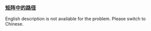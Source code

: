 ### [矩阵中的路径 ](https://leetcode.com/problems/ju-zhen-zhong-de-lu-jing-lcof)

English description is not available for the problem. Please switch to Chinese.